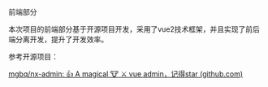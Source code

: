前端部分

本次项目的前端部分基于开源项目开发，采用了vue2技术框架，并且实现了前后端分离开发，提升了开发效率。

















参考开源项目：

[mgbq/nx-admin: 👍 A magical 🐮 ⚔ vue admin，记得star (github.com)](https://github.com/mgbq/nx-admin)